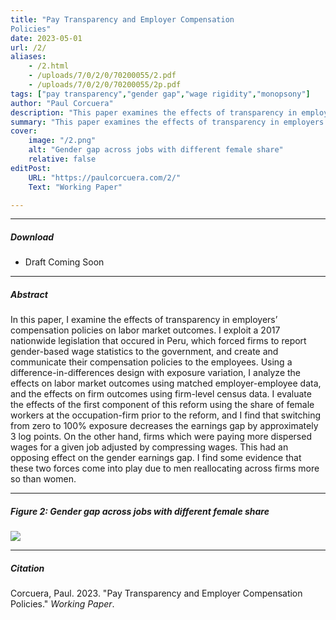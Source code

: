 ```yaml
---
title: "Pay Transparency and Employer Compensation
Policies" 
date: 2023-05-01
url: /2/
aliases: 
    - /2.html
    - /uploads/7/0/2/0/70200055/2.pdf
    - /uploads/7/0/2/0/70200055/2p.pdf
tags: ["pay transparency","gender gap","wage rigidity","monopsony"]
author: "Paul Corcuera"
description: "This paper examines the effects of transparency in employers’ compensation policies on labor market outcomes after a policy enacted in Peru. " 
summary: "This paper examines the effects of transparency in employers’ compensation policies on labor market outcomes after a policy enacted in Peru." 
cover:
    image: "/2.png"
    alt: "Gender gap across jobs with different female share"
    relative: false
editPost:
    URL: "https://paulcorcuera.com/2/"
    Text: "Working Paper"

---
```


---

##### Download

- Draft Coming Soon

---

##### Abstract

In this paper, I examine the effects of transparency in employers’ compensation policies on labor market outcomes. I exploit a 2017 nationwide legislation that occured in Peru, which forced firms to report gender-based wage statistics to the government, and create and communicate their compensation policies to the employees. Using a difference-in-differences design with exposure variation, I analyze the effects on labor market outcomes using matched employer-employee data, and the effects on firm outcomes using firm-level census data. I evaluate the effects of the first component of this reform using the share of female workers at the occupation-firm prior to the reform, and I find that switching from zero to 100% exposure decreases the earnings gap by approximately 3 log points. On the other hand, firms which were paying more dispersed wages for a given job adjusted by compressing wages. This had an opposing effect on the gender earnings gap. I find some evidence that these two forces come into play due to men reallocating across firms more so than women.

---

##### Figure 2:  Gender gap across jobs with different female share

![](/2.png)

---

##### Citation

Corcuera, Paul. 2023. "Pay Transparency and Employer Compensation Policies." *Working Paper*.


